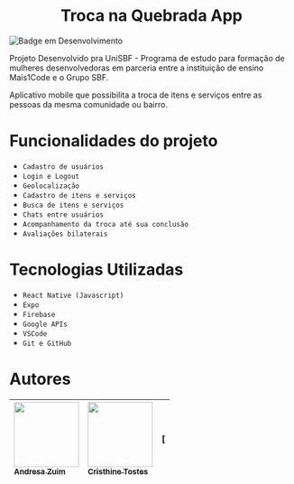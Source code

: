 <h1 align="center"> Troca na Quebrada App </h1>

![Badge em Desenvolvimento](http://img.shields.io/static/v1?label=STATUS&message=EM%20DESENVOLVIMENTO&color=GREEN&style=for-the-badge)

Projeto Desenvolvido pra UniSBF - Programa de estudo para formação de mulheres desenvolvedoras em parceria entre a instituição de ensino Mais1Code e o Grupo SBF.

Aplicativo mobile que possibilita a troca de itens e serviços entre as pessoas da mesma comunidade ou bairro.

# Funcionalidades do projeto

- `Cadastro de usuários`
- `Login e Logout`
- `Geolocalização`
- `Cadastro de itens e serviços`
- `Busca de itens e serviços`
- `Chats entre usuários`
- `Acompanhamento da troca até sua conclusão`
- `Avaliações bilaterais`

# Tecnologias Utilizadas

- `React Native (Javascript)`
- `Expo`
- `Firebase`
- `Google APIs`
- `VSCode`
- `Git e GitHub`


# Autores

[<img src="https://avatars.githubusercontent.com/u/105896691?v=4" width=115><br><sub>Andresa Zuim</sub>](https://github.com/andresazuim) |  [<img src="https://avatars.githubusercontent.com/u/104326800?v=4" width=115><br><sub>Cristhine Tostes</sub>](https://github.com/CristhineTostes) |   [
| :- | :- | :-
  















